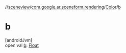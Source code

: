 //[sceneview](../../../index.md)/[com.google.ar.sceneform.rendering](../index.md)/[Color](index.md)/[b](b.md)

# b

[androidJvm]\
open val [b](b.md): [Float](https://kotlinlang.org/api/latest/jvm/stdlib/kotlin/-float/index.html)
